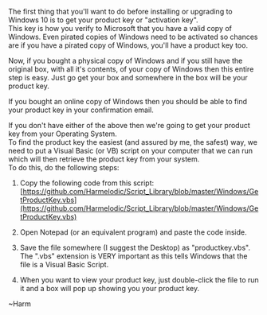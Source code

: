 The first thing that you'll want to do before installing or upgrading to Windows 10 is to get your product key or "activation key".  
This key is how you verify to Microsoft that you have a valid copy of Windows. Even pirated copies of Windows need to be activated so chances are if you have a pirated copy of Windows, you'll have a product key too.

Now, if you bought a physical copy of Windows and if you still have the original box, with all it's contents, of your copy of Windows then this entire step is easy. Just go get your box and somewhere in the box will be your product key.

If you bought an online copy of Windows then you should be able to find your product key in your confirmation email.

If you don't have either of the above then we're going to get your product key from your Operating System.  
To find the product key the easiest (and assured by me, the safest) way, we need to put a Visual Basic (or VB) script on your computer that we can run which will then retrieve the product key from your system.  
To do this, do the following steps:

1. Copy the following code from this script:  
[https://github.com/Harmelodic/Script_Library/blob/master/Windows/GetProductKey.vbs](https://github.com/Harmelodic/Script_Library/blob/master/Windows/GetProductKey.vbs)

2. Open Notepad (or an equivalent program) and paste the code inside.

3. Save the file somewhere (I suggest the Desktop) as "productkey.vbs".  
The ".vbs" extension is VERY important as this tells Windows that the file is a Visual Basic Script.

4. When you want to view your product key, just double-click the file to run it and a box will pop up showing you your product key.

~Harm
